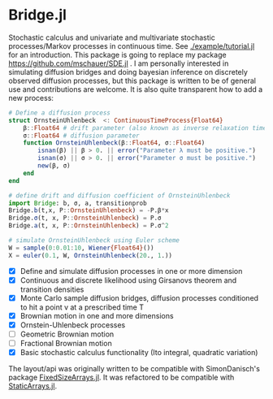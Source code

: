 # Bridge.jl
 
Stochastic calculus and univariate and multivariate stochastic processes/Markov processes in continuous time.
See [./example/tutorial.jl](./example/tutorial.jl) for an introduction.
This package is going to replace my package https://github.com/mschauer/SDE.jl . I am personally interested in simulating diffusion bridges and doing bayesian inference on discretely observed diffusion processes, but this package is written to be of general use and contributions are welcome. It is also quite transparent how to add a new process:

```Julia
# Define a diffusion process
struct OrnsteinUhlenbeck  <: ContinuousTimeProcess{Float64}
    β::Float64 # drift parameter (also known as inverse relaxation time)
    σ::Float64 # diffusion parameter
    function OrnsteinUhlenbeck(β::Float64, σ::Float64)
        isnan(β) || β > 0. || error("Parameter λ must be positive.")
        isnan(σ) || σ > 0. || error("Parameter σ must be positive.")
        new(β, σ)
    end
end

# define drift and diffusion coefficient of OrnsteinUhlenbeck
import Bridge: b, σ, a, transitionprob
Bridge.b(t,x, P::OrnsteinUhlenbeck) = -P.β*x
Bridge.σ(t, x, P::OrnsteinUhlenbeck) = P.σ
Bridge.a(t, x, P::OrnsteinUhlenbeck) = P.σ^2

# simulate OrnsteinUhlenbeck using Euler scheme
W = sample(0:0.01:10, Wiener{Float64}()) 
X = euler(0.1, W, OrnsteinUhlenbeck(20., 1.))
```

- [x] Define and simulate diffusion processes in one or more dimension
- [x] Continuous and discrete likelihood using Girsanovs theorem and transition densities
- [x] Monte Carlo sample diffusion bridges, diffusion processes conditioned to hit a point v at a prescribed time T
- [x] Brownian motion in one and more dimensions
- [x] Ornstein-Uhlenbeck processes
- [ ] Geometric Brownian motion 
- [ ] Fractional Brownian motion
- [x] Basic stochastic calculus functionality (Ito integral, quadratic variation) 

The layout/api was originally written to be compatible with SimonDanisch's package [FixedSizeArrays.jl](https://github.com/SimonDanisch/FixedSizeArrays.jl). It was refactored to be compatible with [StaticArrays.jl](https://github.com/JuliaArrays/StaticArrays.jl).





